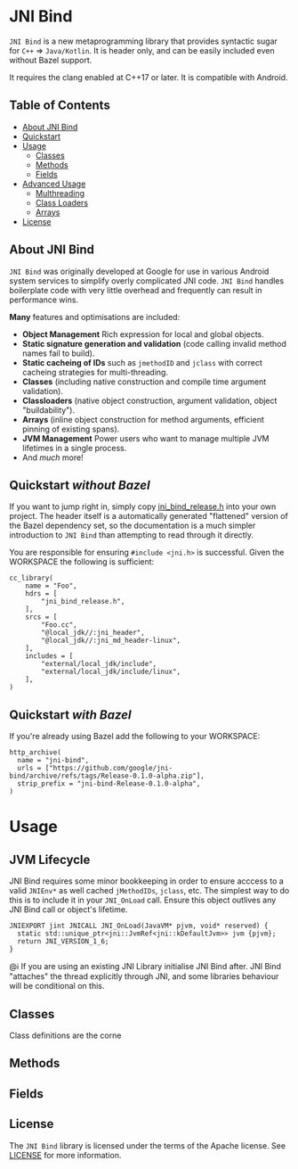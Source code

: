 # JNI Bind 
  
`JNI Bind` is a new metaprogramming library that provides syntactic sugar for `C++` => `Java/Kotlin`.  It is header only, and can be easily included even without Bazel support.

It requires the clang enabled at C++17 or later.  It is compatible with Android.

## Table of Contents
- [About JNI Bind](#about)
- [Quickstart](#quickstart-without-bazel)
- [Usage](#usage)
  - [Classes](#classes)
  - [Methods](#methods)
  - [Fields](#fields)
- [Advanced Usage](#advanced-usage)
  - [Multhreading](#multi-threading) 
  - [Class Loaders](#class-loaders)
  - [Arrays](#arrays)
- [License](#license)

<a name="about"></a>
## About JNI Bind
`JNI Bind` was originally developed at Google for use in various Android system services to simplify overly complicated JNI code.  `JNI Bind` handles boilerplate code with very little overhead and frequently can result in performance wins.

**Many** features and optimisations are included:
  - **Object Management** Rich expression for local and global objects.
  - **Static signature generation and validation** (code calling invalid method names fail to build).
  - **Static cacheing of IDs** such as `jmethodID` and `jclass` with correct cacheing strategies for multi-threading.
  - **Classes** (including native construction and compile time argument validation).
  - **Classloaders** (native object construction, argument validation, object "buildability").
  - **Arrays** (inline object construction for method arguments, efficient pinning of existing spans).
  - **JVM Management** Power users who want to manage multiple JVM lifetimes in a single process.
  - And *much* more!

<a name="quickstart_without_bazel"></a>
## Quickstart *without Bazel*

If you want to jump right in, simply copy [jni_bind_release.h](jni_bind_release.h) into your own project.  The header itself is a automatically generated "flattened" version of the Bazel dependency set, so the documentation is a much simpler introduction to `JNI Bind` than attempting to read through it directly.

You are responsible for ensuring `#include <jni.h>` is successful.  Given the WORKSPACE the following is sufficient:

```
cc_library(                                                                                          
    name = "Foo",                                                                                    
    hdrs = [                                                                                         
        "jni_bind_release.h",                                                                        
    ],                                                                                               
    srcs = [
        "Foo.cc",
        "@local_jdk//:jni_header",
        "@local_jdk//:jni_md_header-linux",                                                          
    ],                                                                                               
    includes = [                                                                                     
        "external/local_jdk/include",                                                                
        "external/local_jdk/include/linux",                                                          
    ],                                                                                               
)
```

<a name="quickstart_with_bazel"></a>
## Quickstart *with Bazel*

If you're already using Bazel add the following to your WORKSPACE:

```
http_archive(                                                                                        
  name = "jni-bind",                                                                                 
  urls = ["https://github.com/google/jni-bind/archive/refs/tags/Release-0.1.0-alpha.zip"],           
  strip_prefix = "jni-bind-Release-0.1.0-alpha",                                                     
)
```

<a name="usage"></a>
# Usage

<a name="jvm_lifecycle"></a>
## JVM Lifecycle

JNI Bind requires some minor bookkeeping in order to ensure acccess to a valid `JNIEnv*` as well cached `jMethodIDs`, `jclass`, etc.  The simplest way to do this is to include it in your `JNI_OnLoad` call.  Ensure this object outlives any JNI Bind call or object's lifetime.

```
JNIEXPORT jint JNICALL JNI_OnLoad(JavaVM* pjvm, void* reserved) {
  static std::unique_ptr<jni::JvmRef<jni::kDefaultJvm>> jvm {pjvm};
  return JNI_VERSION_1_6;
}
```
@:information_source: If you are using an existing JNI Library initialise JNI Bind after. JNI Bind "attaches" the thread explicitly through JNI, and some libraries behaviour will be conditional on this. 

<a name="classes"></a>
## Classes

Class definitions are the corne

<a name="method_definitions"></a>
## Methods

<a name="fields"></a>
## Fields


<a name="license"></a>
## License
The `JNI Bind` library is licensed under the terms of the Apache license. See [LICENSE](LICENSE) for more information.
